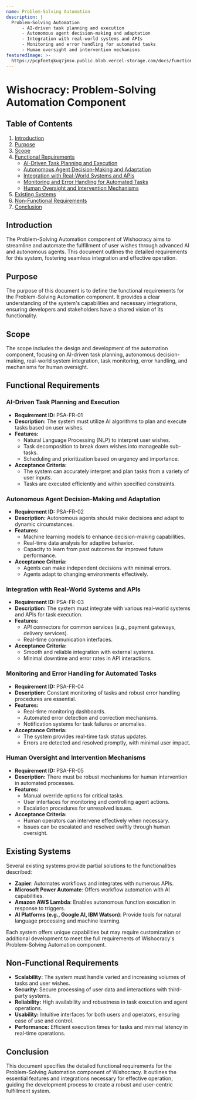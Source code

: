 ```yaml
---
name: Problem-Solving Automation
description: |
  Problem-Solving Automation
      - AI-driven task planning and execution
      - Autonomous agent decision-making and adaptation
      - Integration with real-world systems and APIs
      - Monitoring and error handling for automated tasks
      - Human oversight and intervention mechanisms
featuredImage: >-
  https://pcpfoetqkuq7jmso.public.blob.vercel-storage.com/docs/functional-components/problem-solving-automation.jpg
---
```

# Wishocracy: Problem-Solving Automation Component

## Table of Contents
1. [Introduction](#introduction)
2. [Purpose](#purpose)
3. [Scope](#scope)
4. [Functional Requirements](#functional-requirements)
   - [AI-Driven Task Planning and Execution](#ai-driven-task-planning-and-execution)
   - [Autonomous Agent Decision-Making and Adaptation](#autonomous-agent-decision-making-and-adaptation)
   - [Integration with Real-World Systems and APIs](#integration-with-real-world-systems-and-apis)
   - [Monitoring and Error Handling for Automated Tasks](#monitoring-and-error-handling-for-automated-tasks)
   - [Human Oversight and Intervention Mechanisms](#human-oversight-and-intervention-mechanisms)
5. [Existing Systems](#existing-systems)
6. [Non-Functional Requirements](#non-functional-requirements)
7. [Conclusion](#conclusion)

## Introduction
The Problem-Solving Automation component of Wishocracy aims to streamline and automate the fulfillment of user wishes through advanced AI and autonomous agents. This document outlines the detailed requirements for this system, fostering seamless integration and effective operation.

## Purpose
The purpose of this document is to define the functional requirements for the Problem-Solving Automation component. It provides a clear understanding of the system's capabilities and necessary integrations, ensuring developers and stakeholders have a shared vision of its functionality.

## Scope
The scope includes the design and development of the automation component, focusing on AI-driven task planning, autonomous decision-making, real-world system integration, task monitoring, error handling, and mechanisms for human oversight.

## Functional Requirements

### AI-Driven Task Planning and Execution
- **Requirement ID:** PSA-FR-01
- **Description:** The system must utilize AI algorithms to plan and execute tasks based on user wishes.
- **Features:**
  - Natural Language Processing (NLP) to interpret user wishes.
  - Task decomposition to break down wishes into manageable sub-tasks.
  - Scheduling and prioritization based on urgency and importance.
- **Acceptance Criteria:**
  - The system can accurately interpret and plan tasks from a variety of user inputs.
  - Tasks are executed efficiently and within specified constraints.

### Autonomous Agent Decision-Making and Adaptation
- **Requirement ID:** PSA-FR-02
- **Description:** Autonomous agents should make decisions and adapt to dynamic circumstances.
- **Features:**
  - Machine learning models to enhance decision-making capabilities.
  - Real-time data analysis for adaptive behavior.
  - Capacity to learn from past outcomes for improved future performance.
- **Acceptance Criteria:**
  - Agents can make independent decisions with minimal errors.
  - Agents adapt to changing environments effectively.

### Integration with Real-World Systems and APIs
- **Requirement ID:** PSA-FR-03
- **Description:** The system must integrate with various real-world systems and APIs for task execution.
- **Features:**
  - API connectors for common services (e.g., payment gateways, delivery services).
  - Real-time communication interfaces.
- **Acceptance Criteria:**
  - Smooth and reliable integration with external systems.
  - Minimal downtime and error rates in API interactions.

### Monitoring and Error Handling for Automated Tasks
- **Requirement ID:** PSA-FR-04
- **Description:** Constant monitoring of tasks and robust error handling procedures are essential.
- **Features:**
  - Real-time monitoring dashboards.
  - Automated error detection and correction mechanisms.
  - Notification systems for task failures or anomalies.
- **Acceptance Criteria:**
  - The system provides real-time task status updates.
  - Errors are detected and resolved promptly, with minimal user impact.

### Human Oversight and Intervention Mechanisms
- **Requirement ID:** PSA-FR-05
- **Description:** There must be robust mechanisms for human intervention in automated processes.
- **Features:**
  - Manual override options for critical tasks.
  - User interfaces for monitoring and controlling agent actions.
  - Escalation procedures for unresolved issues.
- **Acceptance Criteria:**
  - Human operators can intervene effectively when necessary.
  - Issues can be escalated and resolved swiftly through human oversight.

## Existing Systems
Several existing systems provide partial solutions to the functionalities described:
- **Zapier**: Automates workflows and integrates with numerous APIs.
- **Microsoft Power Automate**: Offers workflow automation with AI capabilities.
- **Amazon AWS Lambda**: Enables autonomous function execution in response to triggers.
- **AI Platforms (e.g., Google AI, IBM Watson)**: Provide tools for natural language processing and machine learning.

Each system offers unique capabilities but may require customization or additional development to meet the full requirements of Wishocracy's Problem-Solving Automation component.

## Non-Functional Requirements
- **Scalability:** The system must handle varied and increasing volumes of tasks and user wishes.
- **Security:** Secure processing of user data and interactions with third-party systems.
- **Reliability:** High availability and robustness in task execution and agent operations.
- **Usability:** Intuitive interfaces for both users and operators, ensuring ease of use and control.
- **Performance:** Efficient execution times for tasks and minimal latency in real-time operations.

## Conclusion
This document specifies the detailed functional requirements for the Problem-Solving Automation component of Wishocracy. It outlines the essential features and integrations necessary for effective operation, guiding the development process to create a robust and user-centric fulfillment system.
